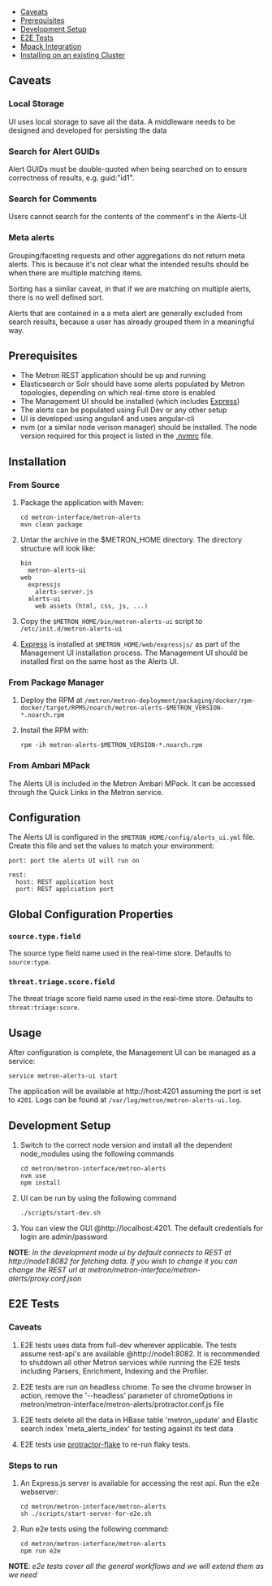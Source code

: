 <!--
Licensed to the Apache Software Foundation (ASF) under one
or more contributor license agreements.  See the NOTICE file
distributed with this work for additional information
regarding copyright ownership.  The ASF licenses this file
to you under the Apache License, Version 2.0 (the
"License"); you may not use this file except in compliance
with the License.  You may obtain a copy of the License at

    http://www.apache.org/licenses/LICENSE-2.0

Unless required by applicable law or agreed to in writing, software
distributed under the License is distributed on an "AS IS" BASIS,
WITHOUT WARRANTIES OR CONDITIONS OF ANY KIND, either express or implied.
See the License for the specific language governing permissions and
limitations under the License.
-->
- [Caveats](#caveats)
- [Prerequisites](#prerequisites)
- [Development Setup](#development-setup)
- [E2E Tests](#e2e-tests)
- [Mpack Integration](#mpack-integration)
- [Installing on an existing Cluster](#installing-on-an-existing-cluster)

## Caveats
### Local Storage
UI uses local storage to save all the data.  A middleware needs to be designed and developed for persisting the data

### Search for Alert GUIDs
Alert GUIDs must be double-quoted when being searched on to ensure correctness of results, e.g. guid:"id1".

### Search for Comments
Users cannot search for the contents of the comment's in the Alerts-UI

### Meta alerts
Grouping/faceting requests and other aggregations do not return meta alerts.  This is because it's not clear what the intended results should be when there are multiple matching items.

Sorting has a similar caveat, in that if we are matching on multiple alerts, there is no well defined sort.

Alerts that are contained in a a meta alert are generally excluded from search results, because a user has already grouped them in a meaningful way.

## Prerequisites
* The Metron REST application should be up and running
* Elasticsearch or Solr should have some alerts populated by Metron topologies, depending on which real-time store is enabled
* The Management UI should be installed (which includes [Express](https://expressjs.com/))
* The alerts can be populated using Full Dev or any other setup
* UI is developed using angular4 and uses angular-cli
* nvm (or a similar node verison manager) should be installed. The node version required for this project is listed in the [.nvmrc](https://github.com/creationix/nvm#nvmrc) file.

## Installation

### From Source

1. Package the application with Maven:

    ```
    cd metron-interface/metron-alerts
    mvn clean package
    ```

1. Untar the archive in the $METRON_HOME directory.  The directory structure will look like:

    ```
    bin
      metron-alerts-ui
    web
      expressjs
        alerts-server.js
      alerts-ui
        web assets (html, css, js, ...)
    ```

1. Copy the `$METRON_HOME/bin/metron-alerts-ui` script to `/etc/init.d/metron-alerts-ui`

1. [Express](https://expressjs.com/) is installed at `$METRON_HOME/web/expressjs/` as part of the Management UI installation process.  The Management UI should be installed first on the same host as the Alerts UI.

### From Package Manager

1. Deploy the RPM at `/metron/metron-deployment/packaging/docker/rpm-docker/target/RPMS/noarch/metron-alerts-$METRON_VERSION-*.noarch.rpm`

1. Install the RPM with:

    ```
    rpm -ih metron-alerts-$METRON_VERSION-*.noarch.rpm
    ```

### From Ambari MPack

The Alerts UI is included in the Metron Ambari MPack.  It can be accessed through the Quick Links in the Metron service.

## Configuration

The Alerts UI is configured in the `$METRON_HOME/config/alerts_ui.yml` file.  Create this file and set the values to match your environment:

```
port: port the alerts UI will run on

rest:
  host: REST application host
  port: REST applciation port
```

## Global Configuration Properties

### `source.type.field`

The source type field name used in the real-time store. Defaults to `source:type`.

### `threat.triage.score.field`

The threat triage score field name used in the real-time store. Defaults to `threat:triage:score`.

## Usage

After configuration is complete, the Management UI can be managed as a service:

```
service metron-alerts-ui start
```

The application will be available at http://host:4201 assuming the port is set to `4201`.  Logs can be found at `/var/log/metron/metron-alerts-ui.log`.

## Development Setup

1. Switch to the correct node version and install all the dependent node_modules using the following commands
    ```
    cd metron/metron-interface/metron-alerts
    nvm use
    npm install
    ```
1. UI can be run by using the following command
    ```
    ./scripts/start-dev.sh
    ```
1. You can view the GUI @http://localhost:4201. The default credentials for login are admin/password

**NOTE**: *In the development mode ui by default connects to REST at http://node1:8082 for fetching data. If you wish to change it you can change the REST url at metron/metron-interface/metron-alerts/proxy.conf.json*

## E2E Tests

### Caveats
1. E2E tests uses data from full-dev wherever applicable. The tests assume rest-api's are available @http://node1:8082. It is recommended to shutdown all other Metron services while running the E2E tests including Parsers, Enrichment, Indexing and the Profiler.

1. E2E tests are run on headless chrome. To see the chrome browser in action, remove the '--headless' parameter of chromeOptions in metron/metron-interface/metron-alerts/protractor.conf.js file

1. E2E tests delete all the data in HBase table 'metron_update' and Elastic search index 'meta_alerts_index' for testing against its test data

1. E2E tests use [protractor-flake](https://github.com/NickTomlin/protractor-flake) to re-run flaky tests.

### Steps to run

1. An Express.js server is available for accessing the rest api. Run the e2e webserver:
    ```
    cd metron/metron-interface/metron-alerts
    sh ./scripts/start-server-for-e2e.sh
    ```

1. Run e2e tests using the following command:
    ```
    cd metron/metron-interface/metron-alerts
    npm run e2e
    ```

**NOTE**: *e2e tests cover all the general workflows and we will extend them as we need*
